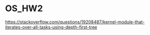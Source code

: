 # OS_HW2

https://stackoverflow.com/questions/19208487/kernel-module-that-iterates-over-all-tasks-using-depth-first-tree
